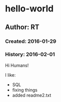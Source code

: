 # hello-world
## Author: RT
### Created: 2016-01-29
### History: 2016-02-01

Hi Humans!

I like:
* SQL
* fixing things
* added readme2.txt